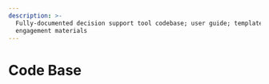 ```yaml
---
description: >-
  Fully-documented decision support tool codebase; user guide; template
  engagement materials
---
```


# Code Base

